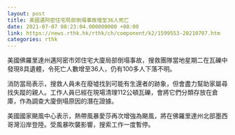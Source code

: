 ```yaml
---
layout: post
title: 美國邁阿密住宅局部倒塌事故增至36人死亡
date: 2021-07-07 08:23:04.000000000 +08:00
link: https://news.rthk.hk/rthk/ch/component/k2/1599553-20210707.htm
categories: rthk
---
```


美國佛羅里達州邁阿密市郊住宅大廈局部倒塌事故，搜救團隊當地星期二在瓦礫中發現8具遺體，令死亡人數增至36人，仍有100多人下落不明。

消防當局表示，搜救人員未在廢墟找到可能有生還者的跡象，但會盡力幫助家屬尋找失蹤的親人。工作人員已經在現場清理112公頓瓦礫，會將它們分類存放在倉庫，作為調查大廈倒塌原因的潛在證據。

美國國家颶風中心表示，熱帶風暴愛莎再次增強為颶風，將在佛羅里達州北部墨西哥灣沿岸登陸。受風暴吹襲影響，搜索工作一度暫停。
